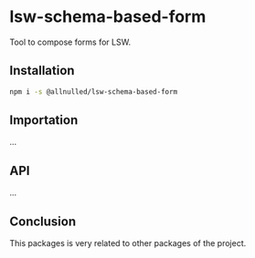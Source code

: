 # lsw-schema-based-form

Tool to compose forms for LSW.

## Installation

```sh
npm i -s @allnulled/lsw-schema-based-form
```

## Importation

...

## API

...

## Conclusion

This packages is very related to other packages of the project.
